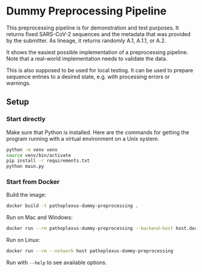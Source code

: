 # Dummy Preprocessing Pipeline

This preprocessing pipeline is for demonstration and test purposes. 
It returns fixed SARS-CoV-2 sequences and the metadata that was provided by the submitter.
As lineage, it returns randomly A.1, A.1.1, or A.2.

It shows the easiest possible implementation of a preprocessing pipeline.
Note that a real-world implementation needs to validate the data.

This is also supposed to be used for local testing.
It can be used to prepare sequence entries to a desired state, e.g. with processing errors or warnings.

## Setup

### Start directly

Make sure that Python is installed. Here are the commands for getting the program running with a virtual environment on
a Unix system.

```bash
python -m venv venv
source venv/bin/activate
pip install -r requirements.txt
python main.py
```

### Start from Docker

Build the image:

```bash
docker build -t pathoplexus-dummy-preprocessing .
```

Run on Mac and Windows:

```bash
docker run --rm pathoplexus-dummy-preprocessing --backend-host host.docker.internal
```

Run on Linux:

```bash
docker run --rm --network host pathoplexus-dummy-preprocessing
```

Run with `--help` to see available options.

